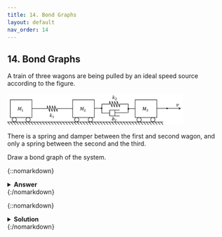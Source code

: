 ```yaml
---
title: 14. Bond Graphs
layout: default
nav_order: 14
---
```


## 14. Bond Graphs

A train of three wagons are being pulled by an ideal speed source according to the figure.

<img src="../assets/images/bondgraphtrain.png" width="400">

There is a spring and damper between the first and second wagon, and only a spring between the second and the third.

Draw a bond graph of the system.

{::nomarkdown}<details><summary><strong>Answer</strong></summary>{:/nomarkdown}

<img src="../assets/images/bondgraphfinal.png" width="400">

(there may also be other correct solutions)

{::nomarkdown}</details>{:/nomarkdown}

{::nomarkdown}<details><summary><strong>Solution</strong></summary>{:/nomarkdown}

First we need to identify the junctions (1 = common speed, 2 = common force):

<img src="../assets/images/bondgraphtrainjunctions.png" width="400">

We then begin drawing the bond graph by adding the junctions:

<img src="../assets/images/bondgraphjunctions.png" width="400">

Then we can add the elements connectec to each junction. The direction of the arrows does not matter, but we assume that all energy flows from the source to all other elements.

<img src="../assets/images/bondgraphelements.png" width="400">

We can now simplify the graph by removing junctions with only two connections:

<img src="../assets/images/bondgraphsimplified.png" width="400">

Finally, we need to define causalities, e.g. determine which elements that computes speed and which ones that computes force. See lecture notes for the rules.

<img src="../assets/images/bondgraphfinal.png" width="400">

This is the final bond graph for the system, which can be used to derive the equation system!

{::nomarkdown}</details>{:/nomarkdown}

